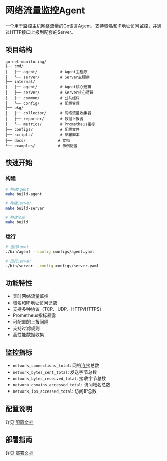 # 网络流量监控Agent

一个用于监控主机网络流量的Go语言Agent，支持域名和IP地址访问监控，并通过HTTP接口上报到配套的Server。

## 项目结构

```
go-net-monitoring/
├── cmd/
│   ├── agent/          # Agent主程序
│   └── server/         # Server主程序
├── internal/
│   ├── agent/          # Agent核心逻辑
│   ├── server/         # Server核心逻辑
│   ├── common/         # 公共组件
│   └── config/         # 配置管理
├── pkg/
│   ├── collector/      # 网络流量收集器
│   ├── reporter/       # 数据上报器
│   └── metrics/        # Prometheus指标
├── configs/            # 配置文件
├── scripts/            # 部署脚本
├── docs/              # 文档
└── examples/          # 示例配置
```

## 快速开始

### 构建

```bash
# 构建Agent
make build-agent

# 构建Server
make build-server

# 构建全部
make build
```

### 运行

```bash
# 运行Agent
./bin/agent --config configs/agent.yaml

# 运行Server
./bin/server --config configs/server.yaml
```

## 功能特性

- 实时网络流量监控
- 域名和IP地址访问记录
- 支持多种协议（TCP、UDP、HTTP/HTTPS）
- Prometheus指标暴露
- 可配置的上报间隔
- 支持过滤规则
- 高性能数据收集

## 监控指标

- `network_connections_total`: 网络连接总数
- `network_bytes_sent_total`: 发送字节总数
- `network_bytes_received_total`: 接收字节总数
- `network_domains_accessed_total`: 访问域名总数
- `network_ips_accessed_total`: 访问IP总数

## 配置说明

详见 [配置文档](docs/configuration.md)

## 部署指南

详见 [部署文档](docs/deployment.md)
